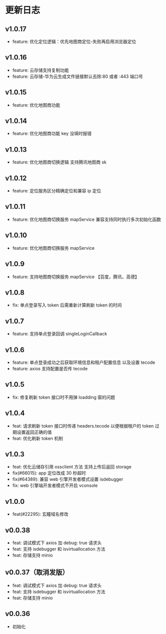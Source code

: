 # 更新日志

## v1.0.17

- feature: 优化定位逻辑：优先地图商定位-失败再启用浏览器定位

## v1.0.16

- feature: 云存储支持复制功能
- feature: 云存储-华为云生成文件链接默认去除:80 或者 :443 端口号

## v1.0.15

- feature: 优化地图商功能

## v1.0.14

- feature: 优化地图商功能 key 没填时报错

## v1.0.13

- feature: 优化地图商切换逻辑 支持腾讯地图商 sk

## v1.0.12

- feature: 定位服务区分精确定位和兼容 ip 定位

## v1.0.11

- feature: 优化地图商切换服务 mapService 兼容支持同时执行多次初始化函数

## v1.0.10

- feature: 优化地图商切换服务 mapService

## v1.0.9

- feature: 支持地图商切换服务 mapService 【百度，腾讯，高德】

## v1.0.8

- fix: 单点登录写入 token 后需重新计算刷新 token 的时间

## v1.0.7

- feature: 支持单点登录回调 singleLoginCallback

## v1.0.6

- feature: 单点登录成功之后获取环境信息和租户配置信息 以及设置 tecode
- feature: axios 支持配置是否传 tecode

## v1.0.5

- fix: 修复刷新 token 接口时不用弹 loadding 窗的问题

## v1.0.4

- feat: 请求刷新 token 接口时传递 headers.tecode 以便根据租户的 token 过期设置返回正确的值
- feat: 优化刷新 token 机制

## v1.0.3

- feat: 优化云储存引用 ossclient 方法 支持上传后返回 storage
- fix(#66015): app 定位改成 30 秒超时
- fix(#64389): 兼容 web 引擎开发者模式设置 isdebugger
- fix: web 引擎端开发者模式不开启 vconsole

## v1.0.0

- feat(#22295): 玄瞳域名修改

## v0.0.38

- feat: 调试模式下 axios 加 debug: true 请求头
- feat: 支持 isdebugger 和 isvirtuallocation 方法
- feat: 存储支持 minio

## v0.0.37（取消发版）

- feat: 调试模式下 axios 加 debug: true 请求头
- feat: 支持 isdebugger 和 isvirtuallocation 方法
- feat: 存储支持 minio

## v0.0.36

- 初始化
